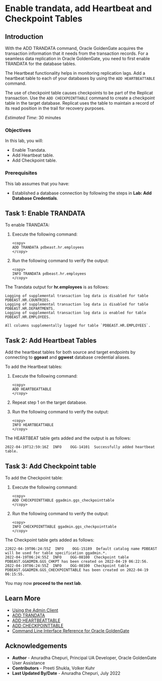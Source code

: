 # Enable trandata, add Heartbeat and Checkpoint Tables

## Introduction

With the ADD TRANDATA command, Oracle GoldenGate acquires the transaction information that it needs from the transaction records. For a seamless data replication in Oracle GoldenGate, you need to first enable TRANDATA for the database tables.

The Heartbeat functionality helps in monitoring replication lags. Add a heartbeat table to each of your databases by using the `ADD HEARTBEATTABLE` command.

The use of checkpoint table causes checkpoints to be part of the Replicat transaction. Use the `ADD CHECKPOINTTABLE` command to create a checkpoint table in the target database. Replicat uses the table to maintain a record of its read position in the trail for recovery purposes.

*Estimated Time*: 30 minutes

### Objectives
In this lab, you will:
* Enable Trandata.
* Add Heartbeat table.
* Add Checkpoint table.

### Prerequisites
This lab assumes that you have:
* Established a database connection by following the steps in **Lab: Add Database Credentials**.

## Task 1: Enable TRANDATA

To enable TRANDATA:

1. Execute the following command:
    ```
    <copy>
    ADD TRANDATA pdbeast.hr.employees
    </copy>
    ```

2. Run the following command to verify the output:

    ```
    <copy>
    INFO TRANDATA pdbeast.hr.employees
    </copy>
    ```

The Trandata output for **hr.employees** is as follows:
  ```
Logging of supplemental transaction log data is disabled for table PDBEAST.HR.COUNTRIES.
Logging of supplemental transaction log data is disabled for table PDBEAST.HR.DEPARTMENTS.
Logging of supplemental transaction log data is enabled for table PDBEAST.HR.EMPLOYEES.

All columns supplementally logged for table `PDBEAST.HR.EMPLOYEES`.
  ```

## Task 2: Add Heartbeat Tables
Add the heartbeat tables for both source and target endpoints by connecting to **ggeast** and **ggwest** database credential aliases.

To add the Heartbeat tables:

1. Execute the following command:
    ```
    <copy>
    ADD HEARTBEATTABLE
    </copy>
    ```

2. Repeat step 1 on the target database.

3. Run the following command to verify the output:

    ```
    <copy>
    INFO HEARTBEATTABLE
    </copy>
    ```

The HEARTBEAT table gets added and the output is as follows:
  ```
2022-04-19T12:59:16Z  INFO    OGG-14101  Successfully added heartbeat table.
  ```

## Task 3: Add Checkpoint table

To add the Checkpoint table:

1. Execute the following command:
    ```
    <copy>
    ADD CHECKPOINTTABLE ggadmin.ggs_checkpointtable
    </copy>
    ```

2. Run the following command to verify the output:

    ```
    <copy>
    INFO CHECKPOINTTABLE ggadmin.ggs_checkpointtable
    </copy>
    ```

The Checkpoint table gets added as follows:
  ```
22022-04-19T06:24:55Z  INFO    OGG-15189  Default catalog name PDBEAST will be used for table specification ggadmin.*.
2022-04-19T06:24:55Z  INFO    OGG-08100  Checkpoint table PDBEAST.GGADMIN.GGS_CHKPT has been created on 2022-04-19 06:22:56.
2022-04-19T06:24:55Z  INFO    OGG-08100  Checkpoint table PDBEAST.GGADMIN.GGS_CHECKPOINTTABLE has been created on 2022-04-19 06:15:55.
  ```

You may now **proceed to the next lab**.


## Learn More
* [Using the Admin Client](https://docs.oracle.com/en/middleware/goldengate/core/21.1/admin/getting-started-oracle-goldengate-process-interfaces.html#GUID-84B33389-0594-4449-BF1A-A496FB1EDB29)
* [ADD TRANDATA](https://docs.oracle.com/en/middleware/goldengate/core/21.3/gclir/add-trandata.html#GUID-D3FD004B-81E4-4185-92D3-812834A5DEFC)
* [ADD HEARTBEATTABLE](https://docs.oracle.com/en/middleware/goldengate/core/21.3/gclir/add-heartbeattable.html#GUID-126E30A2-DC7A-4C93-93EC-0EB8BA7C13CB)
* [ADD CHECKPOINTTABLE](https://docs.oracle.com/en/middleware/goldengate/core/21.3/gclir/add-checkpointtable.html#GUID-870D65C1-A18E-4B2D-8257-F58E9A808197)
* [Command Line Interface Reference for Oracle GoldenGate](https://docs.oracle.com/en/middleware/goldengate/core/21.3/gclir/add-checkpointtable.html#GUID-870D65C1-A18E-4B2D-8257-F58E9A808197)

## Acknowledgements
* **Author** - Anuradha Chepuri, Principal UA Developer, Oracle GoldenGate User Assistance
* **Contributors** -  Preeti Shukla, Volker Kuhr
* **Last Updated By/Date** - Anuradha Chepuri, July 2022
